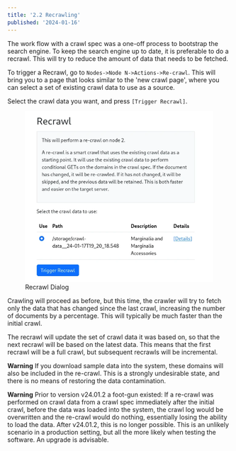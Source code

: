 ```yaml
---
title: '2.2 Recrawling'
published: '2024-01-16'
---
```


The work flow with a crawl spec was a one-off process to bootstrap the search engine.  To keep the search engine up to date,
it is preferable to do a recrawl.  This will try to reduce the amount of data that needs to be fetched.

To trigger a Recrawl, go to `Nodes->Node N->Actions->Re-crawl`.  This will bring you to a page that looks similar to the 'new crawl page', where you can select a set of existing crawl data to use as a source.  

Select the crawl data you want, and press `[Trigger Recrawl]`. 

<figure>
    <img src="recrawl.webp">
    <figcaption>Recrawl Dialog</figcaption>
</figure>

Crawling will proceed as before, but this time, the crawler will try to fetch only the data that has changed since the last crawl, increasing the number of documents by a percentage.  This will typically be much faster than the initial crawl.

The recrawl will update the set of crawl data it was based on, so that the next recrawl will be based on the latest data.  This means that the first recrawl will be a full crawl, but subsequent recrawls will be incremental.

**Warning** If you download sample data into the system, these domains will also be included in the re-crawl.  This is a strongly undesirable state, and there is no means of restoring the data contamination.

**Warning** Prior to version v24.01.2 a foot-gun existed: If a re-crawl was performed on crawl data from a crawl spec immediately after the initial crawl, before the data was loaded into the system, the crawl log would be overwritten and the 
re-crawl would do nothing, essentially losing the ability to load the data.  After v24.01.2, this is no longer possible.  This is an unlikely scenario in a production setting, but all the more likely when testing the software.  An upgrade is 
advisable.